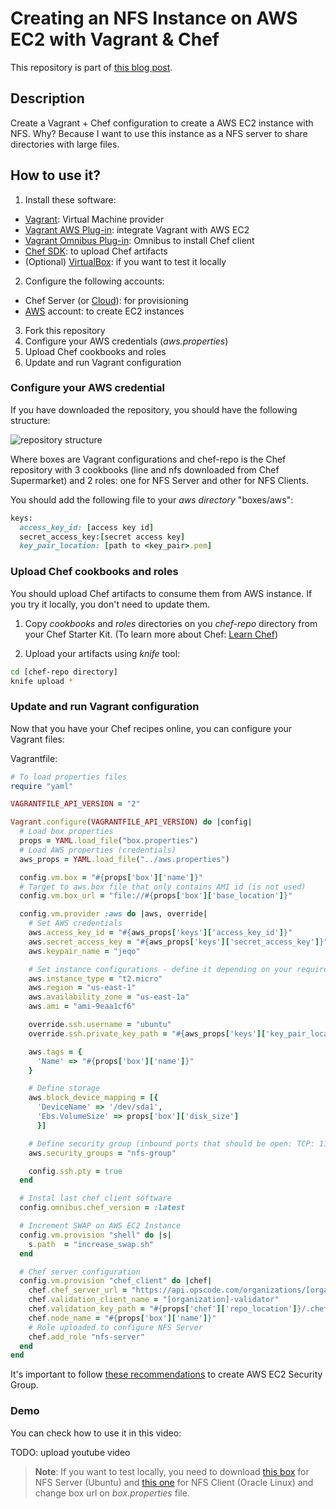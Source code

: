 Creating an NFS Instance on AWS EC2 with Vagrant &amp; Chef
===========================================================

This repository is part of [this blog post](http://jeqo.github.io/blog/devops/2014/11/24/2014-11-21-create-nfs-instance-aws/).

## Description

Create a Vagrant + Chef configuration to create a AWS EC2 instance with NFS. Why? Because I want to use this instance as a NFS server to share directories with large files.

## How to use it?

1. Install these software:
  * [Vagrant](http://vagrantup.com): Virtual Machine provider
  * [Vagrant AWS Plug-in](https://github.com/mitchellh/vagrant-aws): integrate Vagrant with AWS EC2
  * [Vagrant Omnibus Plug-in](https://github.com/opscode/vagrant-omnibus): Omnibus to install Chef client
  * [Chef SDK](https://downloads.getchef.com/chef-dk/): to upload Chef artifacts
  * (Optional) [VirtualBox](https://www.virtualbox.org/): if you want to test it locally
2. Configure the following accounts:
  * Chef Server (or [Cloud](https://manage.opscode.com)): for provisioning
  * [AWS](http://aws.amazon.com) account: to create EC2 instances
3. Fork this repository
4. Configure your AWS credentials (*aws.properties*)
5. Upload Chef cookbooks and roles
6. Update and run Vagrant configuration

### Configure your AWS credential

If you have downloaded the repository, you should have the following structure:

![repository structure](https://raw.githubusercontent.com/jeqo/jeqo.github.io/master/assets/images/vagrant-aws-chef-nfs/2014-11-25_1149.png)

Where boxes are Vagrant configurations and chef-repo is the Chef repository with 3 cookbooks (line and nfs downloaded from Chef Supermarket) and 2 roles: one for NFS Server and other for NFS Clients.

You should add the following file to your *aws directory* "boxes/aws":

```ruby
keys:
  access_key_id: [access key id]
  secret_access_key:[secret access key]
  key_pair_location: [path to <key_pair>.pem]
```

### Upload Chef cookbooks and roles

You should upload Chef artifacts to consume them from AWS instance. If you try it locally, you don't need to update them.

1. Copy *cookbooks* and *roles* directories on you *chef-repo* directory from your Chef Starter Kit. (To learn more about Chef: [Learn Chef](https://learn.getchef.com))

2. Upload your artifacts using *knife* tool:

```bash
cd [chef-repo directory]
knife upload *
```

### Update and run Vagrant configuration

Now that you have your Chef recipes online, you can configure your Vagrant files:

Vagrantfile:

```ruby
# To load properties files
require "yaml"

VAGRANTFILE_API_VERSION = "2"

Vagrant.configure(VAGRANTFILE_API_VERSION) do |config|
  # Load box properties
  props = YAML.load_file("box.properties")
  # Load AWS properties (credentials)
  aws_props = YAML.load_file("../aws.properties")

  config.vm.box = "#{props['box']['name']}"
  # Target to aws.box file that only contains AMI id (is not used)
  config.vm.box_url = "file://#{props['box']['base_location']}"

  config.vm.provider :aws do |aws, override|
    # Set AWS credentials
    aws.access_key_id = "#{aws_props['keys']['access_key_id']}"
    aws.secret_access_key = "#{aws_props['keys']['secret_access_key']}"
    aws.keypair_name = "jeqo"

    # Set instance configurations - define it depending on your requirements
    aws.instance_type = "t2.micro"
    aws.region = "us-east-1"
    aws.availability_zone = "us-east-1a"
    aws.ami = "ami-9eaa1cf6"

    override.ssh.username = "ubuntu"
    override.ssh.private_key_path = "#{aws_props['keys']['key_pair_location']}"

    aws.tags = {
      'Name' => "#{props['box']['name']}"
    }

    # Define storage
    aws.block_device_mapping = [{
      'DeviceName' => '/dev/sda1',
      'Ebs.VolumeSize' => props['box']['disk_size']
      }]

    # Define security group (inbound ports that should be open: TCP: 111, 2049, 32768, 44182, 54508 and UDP: 111, 2049, 32768, 32770-32800)
    aws.security_groups = "nfs-group"

    config.ssh.pty = true
  end

  # Instal last chef client software  
  config.omnibus.chef_version = :latest

  # Increment SWAP on AWS EC2 Instance
  config.vm.provision "shell" do |s|
    s.path	= "increase_swap.sh"
  end

  # Chef server configuration
  config.vm.provision "chef_client" do |chef|
    chef.chef_server_url = "https://api.opscode.com/organizations/[organization]"
    chef.validation_client_name = "[organization]-validator"
    chef.validation_key_path = "#{props['chef']['repo_location']}/.chef/[organization]-validator.pem"
    chef.node_name = "#{props['box']['name']}"
    # Role uploaded to configure NFS Server
    chef.add_role "nfs-server"
  end
end

```

It's important to follow [these recommendations](https://theredblacktree.wordpress.com/2013/05/23/how-to-setup-a-amazon-aws-ec2-nfs-share/) to create AWS EC2 Security Group.

### Demo

You can check how to use it in this video:

TODO: upload youtube video

> **Note**: If you want to test locally, you need to download [this box](https://oss-binaries.phusionpassenger.com/vagrant/boxes/latest/ubuntu-14.04-amd64-vbox.box) for NFS Server (Ubuntu) and [this one](https://storage.us2.oraclecloud.com/v1/istoilis-istoilis/vagrant/oel65-64.box) for NFS Client (Oracle Linux) and change box url on *box.properties* file.
